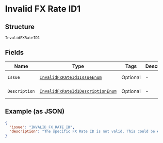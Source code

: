 
# Invalid FX Rate ID1

## Structure

`InvalidFXRateID1`

## Fields

| Name | Type | Tags | Description | Getter | Setter |
|  --- | --- | --- | --- | --- | --- |
| `Issue` | [`InvalidFxRateId1IssueEnum`](../../doc/models/invalid-fx-rate-id-1-issue-enum.md) | Optional | - | InvalidFxRateId1IssueEnum getIssue() | setIssue(InvalidFxRateId1IssueEnum issue) |
| `Description` | [`InvalidFxRateId1DescriptionEnum`](../../doc/models/invalid-fx-rate-id-1-description-enum.md) | Optional | - | InvalidFxRateId1DescriptionEnum getDescription() | setDescription(InvalidFxRateId1DescriptionEnum description) |

## Example (as JSON)

```json
{
  "issue": "INVALID_FX_RATE_ID",
  "description": "The specific FX Rate ID is not valid. This could be either because we are not able to look up the FX Rate based on this ID or it could be because the ID belongs to another API Caller."
}
```

